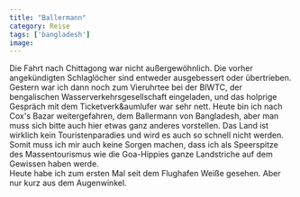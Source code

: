 ```yaml
---
title: "Ballermann"
category: Reise
tags: ['bangladesh']
image: 
---
```


Die Fahrt nach Chittagong war nicht außergewöhnlich. Die vorher angekündigten Schlaglöcher sind entweder ausgebessert oder übertrieben. Gestern war ich dann noch zum Vieruhrtee bei der BIWTC, der bengalischen Wasserverkehrsgesellschaft eingeladen, und das holprige Gespräch mit dem Ticketverk&aumlufer war sehr nett. Heute bin ich nach Cox's Bazar weitergefahren, dem Ballermann von Bangladesh, aber man muss sich bitte auch hier etwas ganz anderes vorstellen. Das Land ist wirklich kein Touristenparadies und wird es auch so schnell nicht werden. Somit muss ich mir auch keine Sorgen machen, dass ich als Speerspitze des Massentourismus wie die Goa-Hippies ganze Landstriche auf dem Gewissen haben werde.  
Heute habe ich zum ersten Mal seit dem Flughafen Weiße gesehen. Aber nur kurz aus dem Augenwinkel.